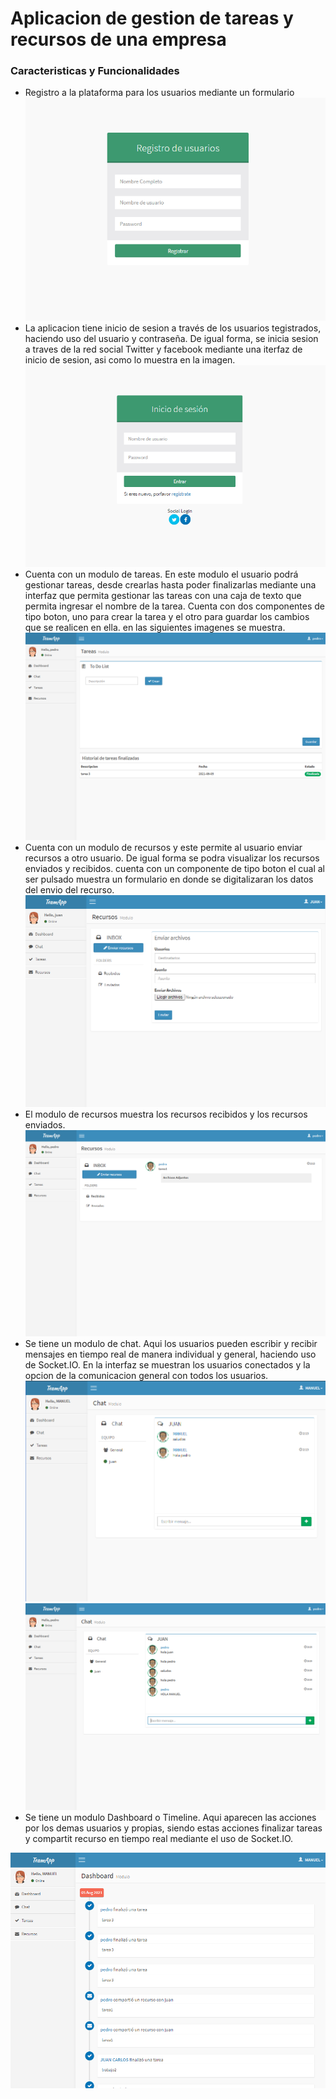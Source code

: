 # Aplicacion de gestion de tareas y recursos de una empresa

### Caracteristicas y Funcionalidades

- Registro a la plataforma para los usuarios mediante un formulario
![](https://github.com/Juancarlosyepez/8_NodeJSParte2_ProyectoFinal_JuanCarlos_Yepez/blob/master/public/img/registro.png)
- La aplicacion tiene inicio de sesion a través de los usuarios tegistrados, haciendo uso del usuario y contraseña. De igual forma, se inicia sesion a traves de la red social Twitter y facebook mediante una iterfaz de inicio de sesion, asi como lo muestra en la imagen.
![](https://github.com/Juancarlosyepez/8_NodeJSParte2_ProyectoFinal_JuanCarlos_Yepez/blob/master/public/img/login.png)
- Cuenta con un modulo de tareas. En este modulo el usuario podrá gestionar tareas, desde crearlas hasta poder finalizarlas mediante una interfaz que permita gestionar las tareas con una caja de texto que permita ingresar el nombre de la tarea. Cuenta con dos componentes de tipo boton, uno para crear la tarea y el otro para guardar los cambios que se realicen en ella. en las siguientes imagenes se muestra.
![](https://github.com/Juancarlosyepez/8_NodeJSParte2_ProyectoFinal_JuanCarlos_Yepez/blob/master/public/img/tareas.png)
- Cuenta con un modulo de recursos y este permite al usuario enviar recursos a otro usuario. De igual forma se podra visualizar los recursos enviados y recibidos. cuenta con un componente de tipo boton el cual al ser pulsado muestra un formulario en donde se digitalizaran los datos del envio del recurso.
![](https://github.com/Juancarlosyepez/8_NodeJSParte2_ProyectoFinal_JuanCarlos_Yepez/blob/master/public/img/enviar_recursos.png)
- El modulo de recursos muestra los recursos recibidos y los recursos enviados.
![](https://github.com/Juancarlosyepez/8_NodeJSParte2_ProyectoFinal_JuanCarlos_Yepez/blob/master/public/img/recursos.png)
- Se tiene un modulo de chat. Aqui los usuarios pueden escribir y recibir mensajes en tiempo real de manera individual y general, haciendo uso de Socket.IO. En la interfaz se muestran los usuarios conectados y la opcion de la comunicacion general con todos los usuarios.
![](https://github.com/Juancarlosyepez/8_NodeJSParte2_ProyectoFinal_JuanCarlos_Yepez/blob/master/public/img/chat1.png) ![](https://github.com/Juancarlosyepez/8_NodeJSParte2_ProyectoFinal_JuanCarlos_Yepez/blob/master/public/img/Chat2.png) 
- Se tiene un modulo Dashboard o Timeline. Aqui aparecen las acciones por los demas usuarios y propias, siendo estas acciones finalizar tareas y compartit recurso en tiempo real mediante el uso de Socket.IO.

![](https://github.com/Juancarlosyepez/8_NodeJSParte2_ProyectoFinal_JuanCarlos_Yepez/blob/master/public/img/dashboard.png)
